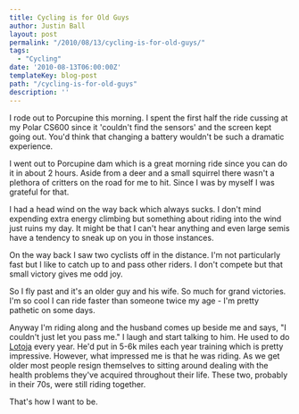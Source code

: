 ```yaml
---
title: Cycling is for Old Guys
author: Justin Ball
layout: post
permalink: "/2010/08/13/cycling-is-for-old-guys/"
tags:
  - "Cycling"
date: '2010-08-13T06:00:00Z'
templateKey: blog-post
path: "/cycling-is-for-old-guys"
description: ''
---
```


I rode out to Porcupine this morning. I spent the first half the ride cussing at my Polar CS600 since it 'couldn't find the sensors' and the screen kept going out. You'd think that changing a battery wouldn't be such a dramatic experience.

I went out to Porcupine dam which is a great morning ride since you can do it in about 2 hours. Aside from a deer and a small squirrel there wasn't a plethora of critters on the road for me to hit. Since I was by myself I was grateful for that.

I had a head wind on the way back which always sucks. I don't mind expending extra energy climbing but something about riding into the wind just ruins my day. It might be that I can't hear anything and even large semis have a tendency to sneak up on you in those instances.

On the way back I saw two cyclists off in the distance. I'm not particularly fast but I like to catch up to and pass other riders. I don't compete but that small victory gives me odd joy.

So I fly past and it's an older guy and his wife. So much for grand victories. I'm so cool I can ride faster than someone twice my age - I'm pretty pathetic on some days.

Anyway I'm riding along and the husband comes up beside me and says, "I couldn't just let you pass me." I laugh and start talking to him. He used to do [Lotoja][1] every year. He'd put in 5-6k miles each year training which is pretty impressive. However, what impressed me is that he was riding. As we get older most people resign themselves to sitting around dealing with the health problems they've acquired throughout their life. These two, probably in their 70s, were still riding together.

 [1]: http://www.lotojaclassic.com/

That's how I want to be.

